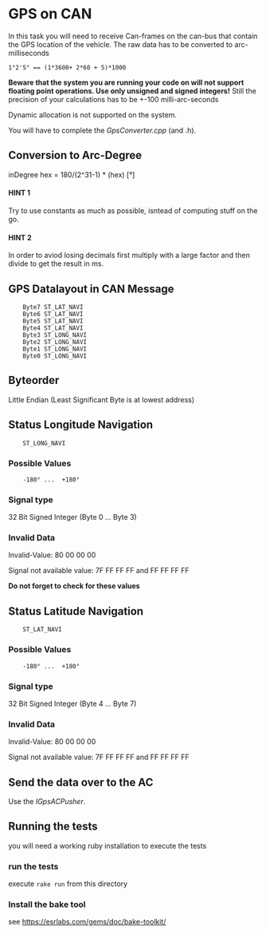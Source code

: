 
# GPS on CAN

In this task you will need to receive Can-frames on the can-bus that contain the GPS location of the
vehicle. The raw data has to be converted to arc-milliseconds

    1°2'5" == (1*3600+ 2*60 + 5)*1000

**Beware that the system you are running your code on will not support floating point operations.
Use only unsigned and signed integers!**
Still the precision of your calculations has to be +-100 milli-arc-seconds

Dynamic allocation is not supported on the system.

You will have to complete the *GpsConverter.cpp* (and .h).


## Conversion to Arc-Degree

inDegree hex = 180/(2^31-1) * (hex) [°]

#### HINT 1

Try to use constants as much as possible, isntead of computing stuff on the go. 

#### HINT 2

In order to aviod losing decimals first multiply with a large factor and then divide to get the result in ms.

## GPS Datalayout in CAN Message

		Byte7 ST_LAT_NAVI
		Byte6 ST_LAT_NAVI
		Byte5 ST_LAT_NAVI
		Byte4 ST_LAT_NAVI
		Byte3 ST_LONG_NAVI
		Byte2 ST_LONG_NAVI
		Byte1 ST_LONG_NAVI
		Byte0 ST_LONG_NAVI

## Byteorder

Little Endian (Least Significant Byte is at lowest address)

## Status Longitude Navigation

		ST_LONG_NAVI

### Possible Values

		-180° ...  +180°

### Signal type

32 Bit Signed Integer (Byte 0 ... Byte 3)

### Invalid Data

Invalid-Value: 80 00 00 00

Signal not available value: 7F FF FF FF and FF FF FF FF 

**Do not forget to check for these values**

## Status Latitude Navigation

		ST_LAT_NAVI

### Possible Values

		-180° ...  +180°

### Signal type

32 Bit Signed Integer (Byte 4 ... Byte 7)

### Invalid Data

Invalid-Value: 80 00 00 00

Signal not available value: 7F FF FF FF and FF FF FF FF 

## Send the data over to the AC

Use the *IGpsACPusher*.

## Running the tests

you will need a working ruby installation to execute the tests

### run the tests

execute `rake run` from this directory

### Install the bake tool

see https://esrlabs.com/gems/doc/bake-toolkit/
